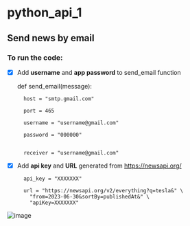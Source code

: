 # python_api_1

## Send news by email

### To run the code:
- [x] Add **username** and **app password** to send_email function
      
    def send_email(message):

        host = "smtp.gmail.com"
      
        port = 465
      
        username = "username@gmail.com"
      
        password = "000000"
      

        receiver = "username@gmail.com"
      





- [x] Add **api key** and **URL** generated from https://newsapi.org/

        api_key = "XXXXXXX"

        url = "https://newsapi.org/v2/everything?q=tesla&" \
          "from=2023-06-30&sortBy=publishedAt&" \
          "apiKey=XXXXXXX"


![image](https://github.com/hashinil/python_api_1/assets/33922245/d73dfa01-77dc-4aca-a2cd-066574ed1bcb)

